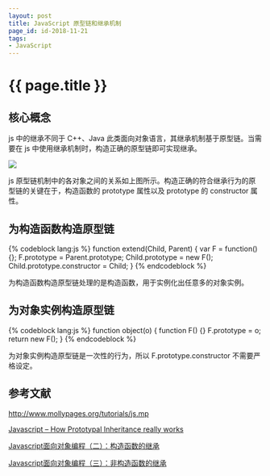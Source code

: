 ```yaml
---
layout: post
title: JavaScript 原型链和继承机制
page_id: id-2018-11-21
tags:
- JavaScript
---
```


# {{ page.title }}

## 核心概念

js 中的继承不同于 C++、Java 此类面向对象语言，其继承机制基于原型链。当需要在 js 中使用继承机制时，构造正确的原型链即可实现继承。

![](/images/2018-11-21-javascript-object-layout.jpg)

js 原型链机制中的各对象之间的关系如上图所示。构造正确的符合继承行为的原型链的关键在于，构造函数的 prototype 属性以及 prototype 的 constructor 属性。

## 为构造函数构造原型链

{% codeblock lang:js %}
function extend(Child, Parent) {
    var F = function() {};
    F.prototype = Parent.prototype;
    Child.prototype = new F();
    Child.prototype.constructor = Child;
}
{% endcodeblock %}

为构造函数构造原型链处理的是构造函数，用于实例化出任意多的对象实例。

## 为对象实例构造原型链

{% codeblock lang:js %}
function object(o) {
    function F() {}
    F.prototype = o;
    return new F();
}
{% endcodeblock %}

为对象实例构造原型链是一次性的行为，所以 F.prototype.constructor 不需要严格设定。

## 参考文献

<a href="http://www.mollypages.org/tutorials/js.mp" target="_blank">http://www.mollypages.org/tutorials/js.mp</a>

<a href="http://blog.vjeux.com/2011/javascript/how-prototypal-inheritance-really-works.html" target="_blank">Javascript – How Prototypal Inheritance really works</a>

<a href="http://www.ruanyifeng.com/blog/2010/05/object-oriented_javascript_inheritance.html" target="_blank">Javascript面向对象编程（二）：构造函数的继承</a>

<a href="http://www.ruanyifeng.com/blog/2010/05/object-oriented_javascript_inheritance_continued.html" target="_blank">Javascript面向对象编程（三）：非构造函数的继承</a>
